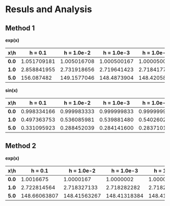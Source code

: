 # Resuls and Analysis

## Method 1

<b> exp(x) </b>

|x\h    |h = 0.1    |h = 1.0e-2 |h = 1.0e-3 |h = 1.0e-4 |h = 1.0e-5 |h = 1.0e-7     |h = 1.0e-9     |h = 1.0e-11 |Exact value  |
|---    |---        |---        |---        |---        |---        |---            |---            |---         |---          |
|**0.0**|1.051709181|1.005016708|1.000500167|1.000050002|1.000005   |1.000000049    |**1.000000083**|1.000000083 |1.0          |
|**1.0**|2.858841955|2.731918656|2.719641423|2.718417747|2.71829542 |**2.718281968**|2.718282044    |2.718314462 |2.7182818284 |
|**5.0**|156.087482 |149.1577046|148.4873904|148.42058  |148.4139012|148.413167     |**148.4131644**|148.4124823 |148.413159102|


<b> sin(x) </b>

|x\h    |h = 0.1    |h = 1.0e-2 |h = 1.0e-3 |h = 1.0e-4 |h = 1.0e-5 |h = 1.0e-7     |h = 1.0e-9     |h = 1.0e-11 |Exact value  |
|---    |---        |---        |---        |---        |---        |---            |---            |---         |---          |
|**0.0**|0.998334166|0.999983333|0.999999833|0.999999998|**1.0**    |1.0            |1.0            |1.0         |1.0          |
|**1.0**|0.497363753|0.536085981|0.539881480|0.540260231|0.540298099|**0.540302264**|0.540302358    |0.540301137 |0.54030230586|
|**5.0**|0.331095923|0.288452039|0.284141600|0.283710131|0.283666980|0.283662234    |**0.283662205**|0.283661983 |0.28366218546|

## Method 2

<b> exp(x) </b>

|x\h    |h = 0.1     |h = 1.0e-2  |h = 1.0e-3  |h = 1.0e-4  |h = 1.0e-5      |h = 1.0e-7  |h = 1.0e-9  |h = 1.0e-11 |Exact value  |
|---    |---         |---         |---         |---         |---             |---         |---         |---         |---          |
|**0.0**|1.0016675   |1.0000167   |1.0000002   |1.000000002 |**1.0**         |0.999999999 |1.000000027 |1.000000083 |1.0          |
|**1.0**|2.722814564 |2.718327133 |2.718282282 |2.718281833 |**2.718281829** |2.718281829 |2.718281822 |2.718292258 |2.7182818284 |
|**5.0**|148.66063807|148.41563267|148.41318384|148.41315935|**148.41315910**|148.41315959|148.41316442|148.41248230|148.413159102|